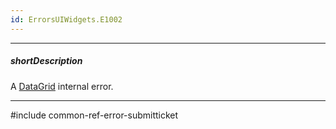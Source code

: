 ```yaml
---
id: ErrorsUIWidgets.E1002
---
```

---
##### shortDescription
A [DataGrid](/api-reference/10%20UI%20Widgets/dxDataGrid '/Documentation/ApiReference/UI_Components/dxDataGrid/') internal error.

---
#include common-ref-error-submitticket